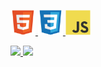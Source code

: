 <!---
<h3 align="left">Tech Stack:</h3>
--->
<p align="left"> 
    <a href="https://www.w3.org/html/" target="_blank" rel="noreferrer"> <img src="https://raw.githubusercontent.com/devicons/devicon/1119b9f84c0290e0f0b38982099a2bd027a48bf1/icons/html5/html5-original.svg" alt="html5" width="40" height="40"/> </a> 
    <a href="https://www.w3schools.com/css/" target="_blank" rel="noreferrer"> <img src="https://raw.githubusercontent.com/devicons/devicon/1119b9f84c0290e0f0b38982099a2bd027a48bf1/icons/css3/css3-original.svg" alt="css3" width="40" height="40"/> </a> 
    <a href="https://developer.mozilla.org/en-US/docs/Web/JavaScript" target="_blank" rel="noreferrer"> <img src="https://raw.githubusercontent.com/devicons/devicon/master/icons/javascript/javascript-original.svg" alt="javascript" width="40" height="40"/> </a>
<!--   <a href="https://reactjs.org/" target="_blank" rel="noreferrer"> <img src="https://raw.githubusercontent.com/devicons/devicon/1119b9f84c0290e0f0b38982099a2bd027a48bf1/icons/react/react-original.svg" alt="react" width="40" height="40"/> </a>
    <a href="https://redux.js.org/" target="_blank" rel="noreferrer"> <img src="https://raw.githubusercontent.com/devicons/devicon/1119b9f84c0290e0f0b38982099a2bd027a48bf1/icons/redux/redux-original.svg" alt="redux" width="40" height="40"/> </a> 
     <a href="https://https:/mui.com/" target="_blank" rel="noreferrer"> <img src="https://github.com/devicons/devicon/blob/master/icons/materialui/materialui-original.svg" alt="mui" width="40" height="40"/> </a> 
    <a href="https://firebase.google.com/" target="_blank" rel="noreferrer"> <img src="https://www.vectorlogo.zone/logos/firebase/firebase-icon.svg" alt="firebase" width="40" height="40"/> </a> 
    <a href="https://postman.com" target="_blank" rel="noreferrer"> <img src="https://www.vectorlogo.zone/logos/getpostman/getpostman-icon.svg" alt="postman" width="40" height="40"/> </a> 
    <a href="https://git-scm.com/" target="_blank" rel="noreferrer"> <img src="https://www.vectorlogo.zone/logos/git-scm/git-scm-icon.svg" alt="git" width="40" height="40"/> </a> -->
    
   
    
</p>

<!--
**ismailhasir/ismailhasir** is a ✨ _special_ ✨ repository because its `README.md` (this file) appears on your GitHub profile.
-->

<!-- [![İsmail Hasır's GitHub stats](https://github-readme-stats.vercel.app/api?username=yasocode&count_private=true&include_all_commits=true&theme=github_dark&show_icons=true&hide_border=true)](https://github.com/yasocode/github-readme-stats)
  

                

[![Top Langs](https://github-readme-stats.vercel.app/api/top-langs/?username=yasocode&count_private=true&layout=compact&theme=github_dark&hide_border=true)](https://github.com/yasocode/github-readme-stats) -->
  
 
 <p align="left" >
<a href="https://github.com/yasocode">
  <img height="180em" align:"left"  src="https://github-readme-stats-eight-theta.vercel.app/api?username=yasocode&show_icons=true&theme=midnight-purple&include_all_commits=true&count_private=true&hide_border=true"/>
  <img height="180em" align:"center" src="https://github-readme-stats-eight-theta.vercel.app/api/top-langs/?username=yasocode&layout=compact&langs_count=8&theme=midnight-purple&hide_border=true"/>
</a>
</p>


<!---
 **Certificates:**
- **Build Web Apps with React & Firebase** / *The Net Ninja UK*
- **Modern JavaScript** / *The Net Ninja UK*
- **FrontEnd Masters BootCamp** / *Frontend Masters*
- **JavaScript Algorithms and Data Structures** / *freeCodeCamp*
- **Responsive Web Design Certification** / *freeCodeCamp* 
--->
